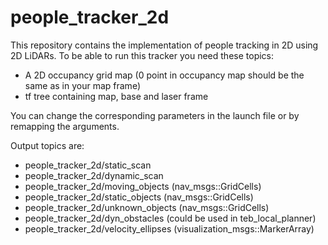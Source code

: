 # people_tracker_2d

This repository contains the implementation of people tracking in 2D using 2D LiDARs. To be able to run this tracker you need these topics:

- A 2D occupancy grid map (0 point in occupancy map should be the same as in your map frame)
- tf tree containing map, base and laser frame

You can change the corresponding parameters in the launch file or by remapping the arguments.

Output topics are:

- people_tracker_2d/static_scan
- people_tracker_2d/dynamic_scan
- people_tracker_2d/moving_objects (nav_msgs::GridCells)
- people_tracker_2d/static_objects (nav_msgs::GridCells)
- people_tracker_2d/unknown_objects (nav_msgs::GridCells)
- people_tracker_2d/dyn_obstacles (could be used in teb_local_planner)
- people_tracker_2d/velocity_ellipses (visualization_msgs::MarkerArray)
